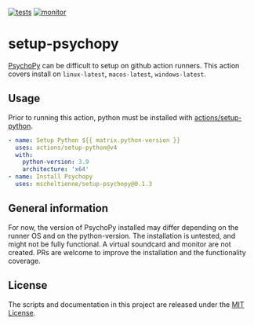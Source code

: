 [![tests](https://github.com/mscheltienne/setup-psychopy/actions/workflows/test.yml/badge.svg?branch=main)](https://github.com/mscheltienne/setup-psychopy/actions/workflows/test.yml)
[![monitor](https://github.com/mscheltienne/setup-psychopy/actions/workflows/monitor.yml/badge.svg?branch=main)](https://github.com/mscheltienne/setup-psychopy/actions/workflows/monitor.yml)

# setup-psychopy

[PsychoPy](https://www.psychopy.org/) can be difficult to setup on github action
runners. This action covers install on `linux-latest`, `macos-latest`, `windows-latest`.

## Usage

Prior to running this action, python must be installed with
[actions/setup-python](https://github.com/marketplace/actions/setup-python).

```yaml
- name: Setup Python ${{ matrix.python-version }}
  uses: actions/setup-python@v4
  with:
    python-version: 3.9
    architecture: 'x64'
- name: Install Psychopy
  uses: mscheltienne/setup-psychopy@0.1.3
```

## General information

For now, the version of PsychoPy installed may differ depending on the runner OS and on
the python-version. The installation is untested, and might not be fully functional. A
virtual soundcard and monitor are not created. PRs are welcome to improve the
installation and the functionality coverage.

## License

The scripts and documentation in this project are released under the
[MIT License](LICENSE).
